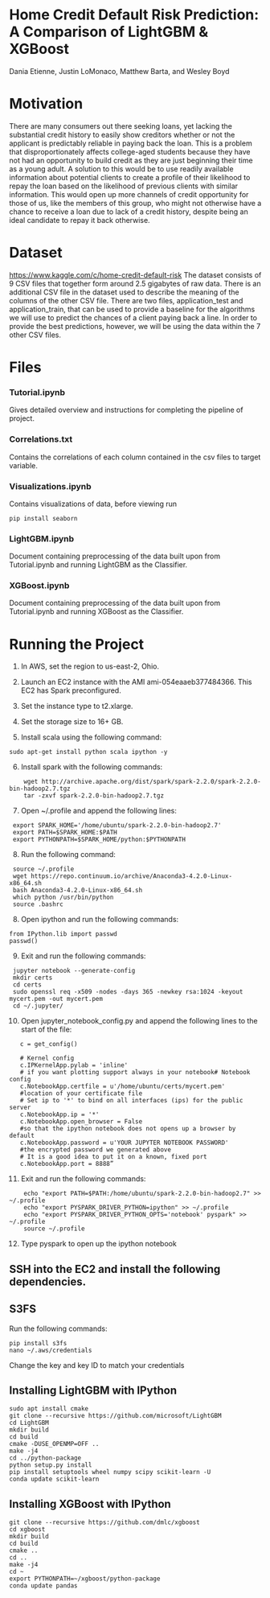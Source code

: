 # Home Credit Default Risk Prediction:  A Comparison of LightGBM & XGBoost
   Dania Etienne, Justin LoMonaco, Matthew Barta, and Wesley Boyd

# Motivation
There are many consumers out there seeking loans, yet lacking the substantial credit history to easily show creditors whether or not the applicant is predictably reliable in paying back the loan. This is a problem that disproportionately affects college-aged students because they have not had an opportunity to build credit as they are just beginning their time as a young adult.  A solution to this would be to use readily available information about potential clients to create a profile of their likelihood to repay the loan based on the likelihood of previous clients with similar information. This would open up more channels of credit opportunity for those of us, like the members of this group, who might not otherwise have a chance to receive a loan due to lack of a credit history, despite being an ideal candidate to repay it back otherwise.

# Dataset
   https://www.kaggle.com/c/home-credit-default-risk
The dataset consists of 9 CSV files that together form around 2.5 gigabytes of raw data. There is an additional CSV file in the dataset used to describe the meaning of the columns of the other CSV file. There are two files, application_test and application_train, that can be used to provide a baseline for the algorithms we will use to predict the chances of a client paying back a line. In order to provide the best predictions, however, we will be using the data within the 7 other CSV files.

# Files
   ### Tutorial.ipynb
   Gives detailed overview and instructions for completing the pipeline of project. 
   ### Correlations.txt 
   Contains the correlations of each column contained in the csv files to target variable. 
   ### Visualizations.ipynb
   Contains visualizations of data, before viewing run
   ```
   pip install seaborn
   ```
   ### LightGBM.ipynb 
   Document containing preprocessing of the data built upon from Tutorial.ipynb and running LightGBM as the     Classifier. 
   ### XGBoost.ipynb
   Document containing preprocessing of the data built upon from Tutorial.ipynb and running XGBoost as the Classifier.  
   


# Running the Project 

  1. In AWS, set the region to us-east-2, Ohio.
  2. Launch an EC2 instance with the AMI ami-054eaaeb377484366. This EC2 has Spark preconfigured.
  3. Set the instance type to t2.xlarge.
  4. Set the storage size to 16+ GB.
  
  5. Install scala using the following command:
  ```
  sudo apt-get install python scala ipython -y
  ```
   
  6. Install spark with the following commands:
  ```
      wget http://archive.apache.org/dist/spark/spark-2.2.0/spark-2.2.0-bin-hadoop2.7.tgz
      tar -zxvf spark-2.2.0-bin-hadoop2.7.tgz
   ```
   
  7. Open ~/.profile and append the following lines:
  ```
   export SPARK_HOME='/home/ubuntu/spark-2.2.0-bin-hadoop2.7'
   export PATH=$SPARK_HOME:$PATH
   export PYTHONPATH=$SPARK_HOME/python:$PYTHONPATH
  ```
   
  8. Run the following command:
  ```
   source ~/.profile
   wget https://repo.continuum.io/archive/Anaconda3-4.2.0-Linux-x86_64.sh
   bash Anaconda3-4.2.0-Linux-x86_64.sh
   which python /usr/bin/python
   source .bashrc
  ```
   
  8. Open ipython and run the following commands: 
  ```
  from IPython.lib import passwd
  passwd()
  ```
  
  9. Exit and run the following commands:
  ```
   jupyter notebook --generate-config 
   mkdir certs 
   cd certs 
   sudo openssl req -x509 -nodes -days 365 -newkey rsa:1024 -keyout mycert.pem -out mycert.pem 
   cd ~/.jupyter/
   ```
   
  10. Open jupyter_notebook_config.py and append the following lines to the start of the file:
  ```
     c = get_config()

     # Kernel config
     c.IPKernelApp.pylab = 'inline'
     # if you want plotting support always in your notebook# Notebook config
     c.NotebookApp.certfile = u'/home/ubuntu/certs/mycert.pem'
     #location of your certificate file
     # Set ip to '*' to bind on all interfaces (ips) for the public server
     c.NotebookApp.ip = '*'
     c.NotebookApp.open_browser = False
     #so that the ipython notebook does not opens up a browser by default
     c.NotebookApp.password = u'YOUR JUPYTER NOTEBOOK PASSWORD'
     #the encrypted password we generated above
     # It is a good idea to put it on a known, fixed port
     c.NotebookApp.port = 8888”
  ```
  
  11. Exit and run the following commands:
  ```
      echo "export PATH=$PATH:/home/ubuntu/spark-2.2.0-bin-hadoop2.7" >> ~/.profile
      echo "export PYSPARK_DRIVER_PYTHON=ipython" >> ~/.profile
      echo "export PYSPARK_DRIVER_PYTHON_OPTS='notebook' pyspark" >> ~/.profile
      source ~/.profile
   ```
   
  12. Type pyspark to open up the ipython notebook

## SSH into the EC2 and install the following dependencies.

## S3FS
Run the following commands:
```
pip install s3fs
nano ~/.aws/credentials
```

Change the key and key ID to match your credentials


## Installing LightGBM with IPython

```
sudo apt install cmake
git clone --recursive https://github.com/microsoft/LightGBM
cd LightGBM
mkdir build
cd build
cmake -DUSE_OPENMP=OFF ..
make -j4
cd ../python-package
python setup.py install
pip install setuptools wheel numpy scipy scikit-learn -U
conda update scikit-learn
```

## Installing XGBoost with IPython

```
git clone --recursive https://github.com/dmlc/xgboost
cd xgboost
mkdir build
cd build
cmake ..
cd ..
make -j4
cd ~
export PYTHONPATH=~/xgboost/python-package
conda update pandas
```

